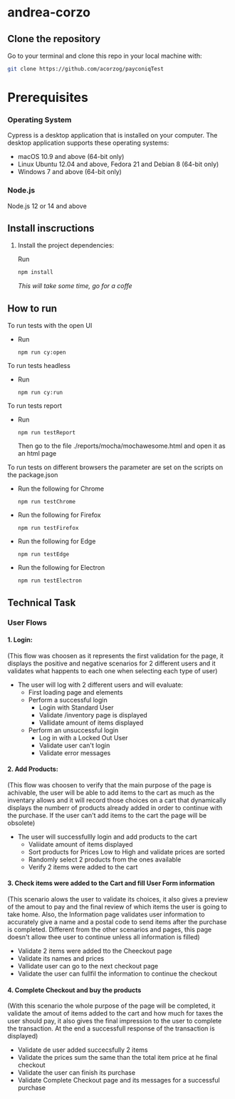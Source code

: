 # andrea-corzo

## Clone the repository
Go to your terminal and clone this repo in your local machine with:

```sh
git clone https://github.com/acorzog/payconiqTest
```

# Prerequisites

### Operating System
Cypress is a desktop application that is installed on your computer. The desktop application supports these operating systems:

- macOS 10.9 and above (64-bit only)
- Linux Ubuntu 12.04 and above, Fedora 21 and Debian 8 (64-bit only)
- Windows 7 and above (64-bit only)

### Node.js

Node.js 12 or 14 and above

## Install inscructions

1. Install the project dependencies:

    Run
    ```bash
    npm install
    ```
    _This will take some time, go for a coffe_


## How to run

To run tests with the open UI
  - Run
    ```
    npm run cy:open
    ```
To run tests headless
  - Run
    ```
    npm run cy:run
    ```  
To run tests report
  - Run
    ```
    npm run testReport
    ```  
    Then go to the file ./reports/mocha/mochawesome.html and open it as an html page

To run tests on different browsers the parameter are set on the scripts on the package.json

  - Run the following for Chrome
    ```
    npm run testChrome
    ```  
  - Run the following for Firefox
    ```
    npm run testFirefox
    ```  
  - Run the following for Edge
    ```
    npm run testEdge
    ```  
  - Run the following for Electron
    ```
    npm run testElectron
    ```  
## Technical Task

### User Flows

#### 1. Login:

  (This flow was choosen as it represents the first validation for the page, it displays the positive and negative scenarios for 2 different users and it validates what happents to each one when selecting each type of user)

  - The user will log with 2 different users and will evaluate:
    - First loading page and elements
    - Perform a successful login
      - Login with Standard User
      - Validate /inventory page is displayed
      - Vallidate amount of items displayed
    - Perform an unsuccessful login
      - Log in with a Locked Out User
      - Validate user can't login
      - Validate error messages

#### 2. Add Products:

  (This flow was choosen to verify that the main purpose of the page is achivable, the user will be able to add items to the cart as much as the inventary allows and it will record those choices on a cart that dynamically displays the numberr of products already added in order to continue with the purchase. If the user can't add items to the cart the page will be obsolete)

  - The user will successfullly login and add products to the cart
    - Valiidate amount of items displayed
    - Sort products for Prices Low to High and validate prices are sorted
    - Randomly select 2 products from the ones available
    - Verify 2 items were added to the cart

#### 3. Check items were added to the Cart and fill User Form information

  (This scenario alows the user to validate its choices, it also gives a preview of the amout to pay and the final review of which items the user is going to take home. Also, the Information page validates user information to accurately give a name and a postal code to send items after the purchase is completed. Different from the other scenarios and pages, this page doesn't allow thee user to continue unless all information is filled)

  - Validate 2 items were added tto the Cheeckout page
  - Validate its names and prices
  - Vallidate user can go to the next checkout page
  - Validate the user can fullfil the information to continue the checkout

#### 4. Complete Checkout and buy the products

  (With this scenario the whole purpose of the page will be completed, it validate the amout of items added to the cart and how much for taxes the user should pay, it also gives the final impression to the user to complete the transaction. At the end a successfull response of the transaction is displayed)

  - Validate de user added succecsfully 2 items
  - Validate the prices sum the same than the total item price at he final checkout
  - Validate the user can finish its purchase
  - Validate Complete Checkout page and its messages for a successful purchase


